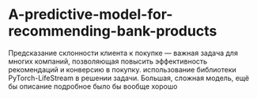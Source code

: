 # A-predictive-model-for-recommending-bank-products
Предсказание склонности клиента к покупке — важная задача для многих компаний, позволяющая повысить эффективность рекомендаций и конверсию в покупку.
использование библиотеки PyTorch-LifeStream в решении задачи.
Большая, сложная модель, ещё бы описание подробное было бы вообще хорошо
